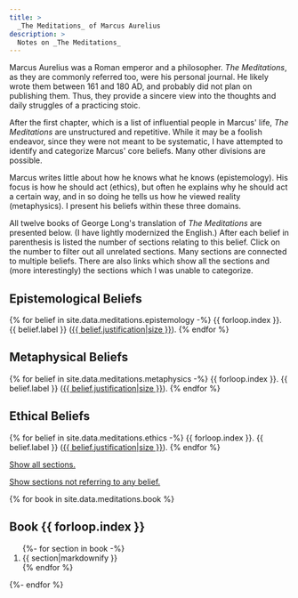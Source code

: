 ```yaml
---
title: >
  _The Meditations_ of Marcus Aurelius
description: >
  Notes on _The Meditations_
---
```


<style>
.book:empty{display:none}
</style>

Marcus Aurelius was a Roman emperor and a philosopher. _The Meditations_, as they are commonly referred too, were his personal journal. He likely wrote them between 161 and 180 AD, and probably did not plan on publishing them. Thus, they provide a sincere view into the thoughts and daily struggles of a practicing stoic.

After the first chapter, which is a list of influential people in Marcus' life, _The Meditations_ are unstructured and repetitive. While it may be a foolish endeavor, since they were not meant to be systematic, I have attempted to identify and categorize Marcus' core beliefs. Many other divisions are possible.

Marcus writes little about how he knows what he knows (epistemology). His focus is how he should act (ethics), but often he explains why he should act a certain way, and in so doing he tells us how he viewed reality (metaphysics). I present his beliefs within these three domains.

All twelve books of George Long's translation of _The Meditations_ are presented below. (I have lightly modernized the English.) After each belief in parenthesis is listed the number of sections relating to this belief. Click on the number to filter out all unrelated sections. Many sections are connected to multiple beliefs. There are also links which show all the sections and (more interestingly) the sections which I was unable to categorize.

## Epistemological Beliefs

{% for belief in site.data.meditations.epistemology -%}
  {{ forloop.index }}. {{ belief.label }} (<a href="#top" onclick="showOnly([
{%- for j in belief.justification %}[{{ j[0]|minus:1 }}, {{ j[1]|minus:1 }},],{%- endfor -%}
])">{{ belief.justification|size }}</a>).
{% endfor %}

## Metaphysical Beliefs

{% for belief in site.data.meditations.metaphysics -%}
  {{ forloop.index }}. {{ belief.label }} (<a href="#top" onclick="showOnly([
{%- for j in belief.justification %}[{{ j[0]|minus:1 }}, {{ j[1]|minus:1 }},],{%- endfor -%}
])">{{ belief.justification|size }}</a>).
{% endfor %}

## Ethical Beliefs

{% for belief in site.data.meditations.ethics -%}
  {{ forloop.index }}. {{ belief.label }} (<a href="#top" onclick="showOnly([
{%- for j in belief.justification %}[{{ j[0]|minus:1 }}, {{ j[1]|minus:1 }},],{%- endfor -%}
])">{{ belief.justification|size }}</a>).
{% endfor %}

<p><a href="#top" onclick="showExcept([])">Show all sections.</a></p>
<p><a href="#top" onclick="showNonMapped()">Show sections not referring to any belief.</a></p>

<span id="top"></span>

{% for book in site.data.meditations.book %}
<h2 class="book-header">Book {{ forloop.index }}</h2>

<ol class="book">
{%- for section in book -%}
<li value="{{ forloop.index }}">{{ section|markdownify }}</li>
{% endfor %}
</ol>
{%- endfor %}

<script>
lists=document.getElementsByClassName("book")
headers=document.getElementsByClassName("book-header")
books=[]
for(i=0;i<12;i++)books.push(lists[i].children)
function showOnly(sections){
  for(b=0;b<books.length;b++)
    for(s=0;s<books[b].length;s++){
      sd='none'
      for(j=0;j<sections.length;j++)
        if(sections[j][0] == b && sections[j][1] == s)
          sd=null
      books[b][s].style.display=sd
    }
  hideEmptyLists()
}
function showExcept(sections){
  for(b=0;b<books.length;b++)
    for(s=0;s<books[b].length;s++){
      sd=null
      for(j=0;j<sections.length;j++)
        if(sections[j][0] == b && sections[j][1] == s)
          sd='none'
      books[b][s].style.display=sd
    }
  hideEmptyLists()
}
function hideEmptyLists() {
  for(b=0;b<books.length;b++){
    bd='none'
    for(s=0;s<books[b].length;s++)
      if(books[b][s].style.display!=='none')
        bd=null
    lists[b].style.display=bd
    headers[b].style.display=bd
  }
}
function showNonMapped() {
  nonMapped=[
    {%- for belief in site.data.meditations.epistemology -%}
    {%- for j in belief.justification -%}
    [{{ j[0]|minus:1 }}, {{ j[1]|minus:1 }},],
    {%- endfor -%}
    {%- endfor -%}
    {%- for belief in site.data.meditations.metaphysics -%}
    {%- for j in belief.justification -%}
    [{{ j[0]|minus:1 }}, {{ j[1]|minus:1 }},],
    {%- endfor -%}
    {%- endfor -%}
    {%- for belief in site.data.meditations.ethics -%}
    {%- for j in belief.justification -%}
    [{{ j[0]|minus:1 }}, {{ j[1]|minus:1 }},],
    {%- endfor -%}
    {%- endfor -%}
  ]
  showExcept(nonMapped)
}
</script>
